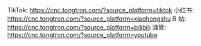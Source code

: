TikTok:
https://cnc.tongtron.com/?source_platform=tiktok
小红书:
https://cnc.tongtron.com/?source_platform=xiaohongshu
B 站:
https://cnc.tongtron.com/?source_platform=bilibili
油管:
https://cnc.tongtron.com/?source_platform=youtube
